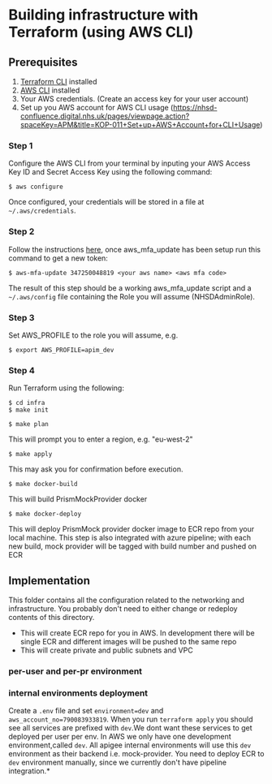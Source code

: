 # Building infrastructure with Terraform (using AWS CLI)

## Prerequisites

1. [Terraform CLI](https://learn.hashicorp.com/tutorials/terraform/install-cli?in=terraform/aws-get-started) installed
2. [AWS CLI](https://docs.aws.amazon.com/cli/latest/userguide/install-cliv2.html) installed
3. Your AWS credentials. (Create an access key for your user account)
4. Set up you AWS account for AWS CLI usage (https://nhsd-confluence.digital.nhs.uk/pages/viewpage.action?spaceKey=APM&title=KOP-011+Set+up+AWS+Account+for+CLI+Usage)

### Step 1

Configure the AWS CLI from your terminal by inputing your AWS Access Key ID and Secret Access Key using the following command:
```
$ aws configure
```
Once configured, your credentials will be stored in a file at `~/.aws/credentials`.

### Step 2

Follow the instructions [here](https://nhsd-confluence.digital.nhs.uk/pages/viewpage.action?spaceKey=APM&title=KOP-011+Set+up+AWS+Account+for+CLI+Usage), once aws_mfa_update has been setup run this command to get a new token:
```
$ aws-mfa-update 347250048819 <your aws name> <aws mfa code>
```
The result of this step should be a working aws_mfa_update script and a `~/.aws/config` file containing the Role you will assume (NHSDAdminRole).

### Step 3

Set AWS_PROFILE to the role you will assume, e.g.
```
$ export AWS_PROFILE=apim_dev
```

### Step 4

Run Terraform using the following:
```
$ cd infra
$ make init
```
```
$ make plan
```
This will prompt you to enter a region, e.g. "eu-west-2"
```
$ make apply
```
This may ask you for confirmation before execution.
```
$ make docker-build
```
This will build PrismMockProvider docker
```
$ make docker-deploy
```
This will deploy PrismMock provider docker image to ECR repo from your local machine.
This step is also integrated with azure pipeline; with each new build, mock provider will be tagged with build number and pushed on ECR

## Implementation
This folder contains all the configuration related to the networking and infrastructure. You probably don't need to either change
or redeploy contents of this directory.
- This will create ECR repo for you in AWS. In development there will be single ECR and different images will be pushed to the same repo
- This will create private and public subnets and VPC

### per-user and per-pr environment



### internal environments deployment
Create a `.env` file and set `environment=dev` and `aws_account_no=790083933819`. When you run `terraform apply` you should see all services
are prefixed with `dev`.We dont want these services to get deployed per user per env.
In AWS we only have one development environment,called `dev`. All apigee internal environments will use this `dev` environment as their
backend i.e. mock-provider. You need to deploy ECR to `dev` environment manually, since we currently don't have pipeline integration.*




